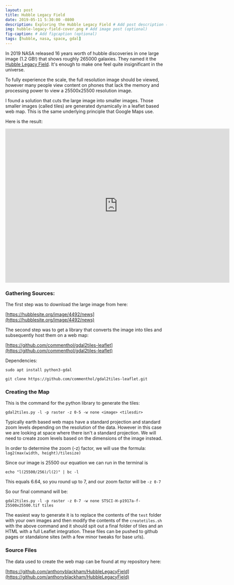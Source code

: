 ```yaml
---
layout: post
title: Hubble Legacy Field
date: 2019-05-11 5:30:00 -0800
description: Exploring the Hubble Legacy Field # Add post description (optional)
img: hubble-legacy-field-cover.png # Add image post (optional)
fig-caption: # Add figcaption (optional)
tags: [hubble, nasa, space, gdal]
---
```


In 2019 NASA released 16 years worth of hubble discoveries in one large image (1.2 GB!) that shows roughly 265000 galaxies. They named it the [Hubble Legacy Field](https://hubblesite.org/image/4492/news). It's enough to make one feel quite insignificant in the universe.

To fully experience the scale, the full resolution image should be viewed, however many people view content on phones that lack the memory and processing power to view a 25500x25500 resolution image.

I found a solution that cuts the large image into smaller images. Those smaller images (called tiles) are generated dynamically in a leaflet based web map. This is the same underlying principle that Google Maps use.

Here is the result:

<div class="embed-container">
  <iframe
      src="https://anthonyblackham.github.io/HubbleLegacyField/"
      width="700"
      height="480"
      frameborder="0"
      allowfullscreen="">
  </iframe>
</div>

### Gathering Sources:

The first step was to download the large image from here:

[https://hubblesite.org/image/4492/news](https://hubblesite.org/image/4492/news)

The second step was to get a library that converts the image into tiles and subsequently host them on a web map:

[https://github.com/commenthol/gdal2tiles-leaflet](https://github.com/commenthol/gdal2tiles-leaflet)

Dependencies:

```shell
sudo apt install python3-gdal
```

```shell
git clone https://github.com/commenthol/gdal2tiles-leaflet.git
```

### Creating the Map

This is the command for the python library to generate the tiles:

```shell
gdal2tiles.py -l -p raster -z 0-5 -w none <image> <tilesdir>
```

Typically earth based web maps have a standard projection and standard zoom levels depending on the resolution of the data. However in this case we are looking at space where there isn't a standard projection. We will need to create zoom levels based on the dimensions of the image instead.

In order to determine the zoom (-z) factor, we will use the formula: `log2(max(width, height)/tilesize)`

Since our image is 25500 our equation we can run in the terminal is

```shell
echo "l(25500/256)/l(2)" | bc -l
```

This equals 6.64, so you round up to 7, and our zoom factor will be `-z 0-7`

So our final command will be:

```shell
gdal2tiles.py -l -p raster -z 0-7 -w none STSCI-H-p1917a-f-25500x25500.tif tiles
```

The easiest way to generate it is to replace the contents of the `test` folder with your own images and then modify the contents of the `createtiles.sh` with the above command and it should spit out a final folder of tiles and an HTML with a full Leaflet integration. These files can be pushed to github pages or standalone sites (with a few minor tweaks for base urls).

### Source Files

The data used to create the web map can be found at my repository here:

[https://github.com/anthonyblackham/HubbleLegacyField](https://github.com/anthonyblackham/HubbleLegacyField)
